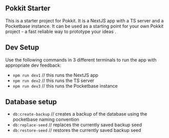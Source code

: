 ## Pokkit Starter

This is a starter project for Pokkit. It is a NextJS app with a TS server and a Pocketbase instance. It can be used as a starting point for your own Pokkit project - a fast reliable way to prototype your ideas .

## Dev Setup

Use the following commands in 3 different terminals to run the app with appropriate dev feedback:

- `npm run dev1` // this runs the NextJS app
- `npm run dev2` // this runs the TS server
- `npm run dev3` // this runs the Pocketbase instance

## Database setup

- `db:create-backup` // creates a backup of the database using the pocketbase naming convention
- `db:replace-seed` // replaces the currently saved backup seed
- `db:restore-seed` // restores the currently saved backup seed
